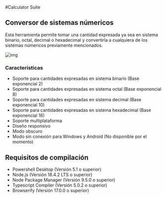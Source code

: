 #Calculator Suite

## Conversor de sistemas númericos

Esta herramienta permite tomar una cantidad expresada ya sea en sistema binario, octal, decimal o hexadecimal y convertirla a cualquiera de los sistemas númericos previamente mencionados.

![img](.media/pic.png)

### Características

- Soporte para cantidades expresadas en sistema binario (Base exponencial 2)
- Soporte para cantidades expresadas en sistema octal (Base exponencial 8)
- Soporte para cantidades expresadas en sistema decimal (Base exponencial 10)
- Soporte para cantidades expresadas en sistema hexadecimal (Base exponencial 16)
- Soporte multiplataforma
- Diseño responsivo
- Modo obscuro
- Modo sin conexión para Windows y Android (No disponible por el momento)

## Requisitos de compilación

- Powershell Desktop (Versión 5.1 o superior)
- Node.js (Versión 18.4.2 LTS o superior)
- Node Package Manager (Versión 9.5.0 o superior)
- Typescript Compiler (Versión 5.0.2 o superior)
- Browserify (Versión 17.0.0 o superior)


